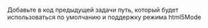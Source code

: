 Добавьте в код предыдущей задачи путь, который будет использоваться по умолчанию и поддержку режима html5Mode